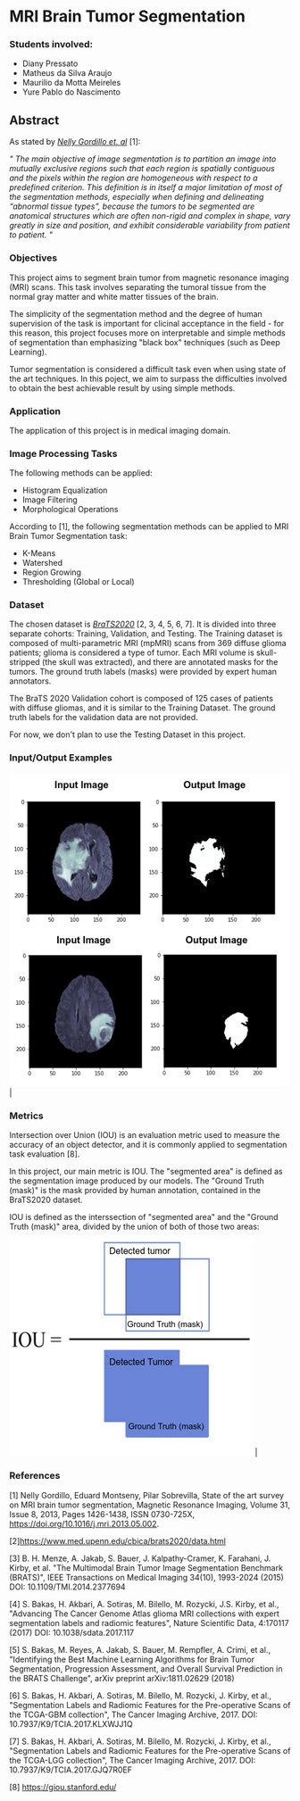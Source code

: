 # MRI Brain Tumor Segmentation

### Students involved:

- Diany Pressato
- Matheus da Silva Araujo
- Maurilio da Motta Meireles
- Yure Pablo do Nascimento

## Abstract

As stated by <cite><a href="https://www.sciencedirect.com/science/article/abs/pii/S0730725X13001872">Nelly Gordillo et. al</a></cite> [1]:

<em>" The main
objective of image segmentation is to partition an image into
mutually exclusive regions such that each region is spatially
contiguous and the pixels within the region are homogeneous with
respect to a predefined criterion. This definition is in itself a major
limitation of most of the segmentation methods, especially when
defining and delineating “abnormal tissue types”, because the
tumors to be segmented are anatomical structures which are often
non-rigid and complex in shape, vary greatly in size and position,
and exhibit considerable variability from patient to patient. " </em>


### Objectives

This project aims to segment brain tumor from magnetic resonance imaging (MRI) scans. This task involves separating the tumoral tissue from the normal gray matter and white matter tissues of the brain. 

The simplicity of the segmentation method and the degree of human supervision of the task is important for clicinal acceptance in the field - for this reason, this project focuses more on interpretable and simple methods of segmentation than emphasizing "black box" techniques (such as Deep Learning).

Tumor segmentation is considered a difficult task even when using state of the art techniques. In this poject, we aim to surpass the difficulties involved to obtain the best achievable result by using simple methods.

### Application

The application of this project is in medical imaging domain.


### Image Processing Tasks

The following methods can be applied:

- Histogram Equalization
- Image Filtering
- Morphological Operations

According to [1], the following segmentation methods can be applied to MRI Brain Tumor Segmentation task:

- K-Means
- Watershed
- Region Growing
- Thresholding (Global or Local)

### Dataset

The chosen dataset is <cite><a href="https://www.med.upenn.edu/cbica/brats2020/data.html">BraTS2020</a></cite> [2, 3, 4, 5, 6, 7]. It is divided into three separate cohorts: Training, Validation, and Testing. The Training dataset
is composed of multi-parametric MRI (mpMRI) scans from 369 diffuse glioma patients; glioma is considered a type of tumor. Each MRI volume is skull-stripped (the skull was extracted), and there are annotated masks for the tumors. The ground truth labels (masks) were provided by expert human annotators. 

The BraTS 2020 Validation cohort is composed of 125 cases of patients with diffuse
gliomas, and it is similar to the Training Dataset. The ground truth labels for the validation data are not provided.

For now, we don't plan to use the Testing Dataset in this project.

### Input/Output Examples

![brain](images/brain.png)  |  ![]()

### Metrics

Intersection over Union (IOU) is an evaluation metric used to measure the accuracy of an object detector, and it is commonly applied to segmentation task evaluation [8]. 

In this project, our main metric is IOU. The "segmented area" is defined as the segmentation image produced by our models. The "Ground Truth (mask)" is the mask provided by human annotation, contained in the BraTS2020 dataset.

IOU is defined as the interssection of "segmented area" and the "Ground Truth (mask)" area, divided by the union of both of those two areas:

![iou](images/iou.png)  |  ![]()


### References

[1] Nelly Gordillo, Eduard Montseny, Pilar Sobrevilla,
State of the art survey on MRI brain tumor segmentation,
Magnetic Resonance Imaging,
Volume 31, Issue 8,
2013,
Pages 1426-1438,
ISSN 0730-725X,
https://doi.org/10.1016/j.mri.2013.05.002.

[2]https://www.med.upenn.edu/cbica/brats2020/data.html

[3] B. H. Menze, A. Jakab, S. Bauer, J. Kalpathy-Cramer, K. Farahani, J. Kirby, et al. "The Multimodal Brain Tumor Image Segmentation Benchmark (BRATS)", IEEE Transactions on Medical Imaging 34(10), 1993-2024 (2015) DOI: 10.1109/TMI.2014.2377694

[4] S. Bakas, H. Akbari, A. Sotiras, M. Bilello, M. Rozycki, J.S. Kirby, et al., "Advancing The Cancer Genome Atlas glioma MRI collections with expert segmentation labels and radiomic features", Nature Scientific Data, 4:170117 (2017) DOI: 10.1038/sdata.2017.117

[5] S. Bakas, M. Reyes, A. Jakab, S. Bauer, M. Rempfler, A. Crimi, et al., "Identifying the Best Machine Learning Algorithms for Brain Tumor Segmentation, Progression Assessment, and Overall Survival Prediction in the BRATS Challenge", arXiv preprint arXiv:1811.02629 (2018)

[6] S. Bakas, H. Akbari, A. Sotiras, M. Bilello, M. Rozycki, J. Kirby, et al., "Segmentation Labels and Radiomic Features for the Pre-operative Scans of the TCGA-GBM collection", The Cancer Imaging Archive, 2017. DOI: 10.7937/K9/TCIA.2017.KLXWJJ1Q

[7] S. Bakas, H. Akbari, A. Sotiras, M. Bilello, M. Rozycki, J. Kirby, et al., "Segmentation Labels and Radiomic Features for the Pre-operative Scans of the TCGA-LGG collection", The Cancer Imaging Archive, 2017. DOI: 10.7937/K9/TCIA.2017.GJQ7R0EF

[8] https://giou.stanford.edu/